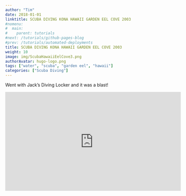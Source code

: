 ```yaml
---
author: "Tim"
date: 2018-01-01
linktitle: SCUBA DIVING KONA HAWAII GARDEN EEL COVE 2003
#nomenu:
#  main:
#    parent: tutorials
#next: /tutorials/github-pages-blog
#prev: /tutorials/automated-deployments
title: SCUBA DIVING KONA HAWAII GARDEN EEL COVE 2003
weight: 10
image: img/ScubaHawaiiEelCove3.png
authorAvatar: hugo-logo.png
tags: ["water", "scuba", "garden eel", "hawaii"]
categories: ["Scuba Diving"]
---
```


Went with Jack’s Diving Locker and it was a blast!

<iframe width="560" height="315" src="https://www.youtube.com/embed/11zyobkdR7k" frameborder="0" allow="autoplay; encrypted-media" allowfullscreen></iframe>

